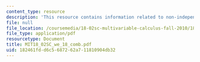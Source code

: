 ```yaml
---
content_type: resource
description: 'This resource contains information related to non-independent variables. '
file: null
file_location: /coursemedia/18-02sc-multivariable-calculus-fall-2010/182461fdd6c5687262a711810904db32_MIT18_02SC_we_18_comb.pdf
file_type: application/pdf
resourcetype: Document
title: MIT18_02SC_we_18_comb.pdf
uid: 182461fd-d6c5-6872-62a7-11810904db32
---
```

